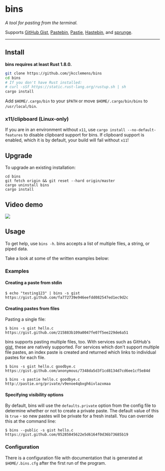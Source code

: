 # bins

*A tool for pasting from the terminal.*

 Supports [GitHub Gist](https://gist.github.com/), [Pastebin](http://pastebin.com/), [Pastie](http://pastie.org),
 [Hastebin](http://hastebin.com/), and [sprunge](http://sprunge.us/).

---

## Install

**bins requires at least Rust 1.8.0.**

```sh
git clone https://github.com/jkcclemens/bins
cd bins
# If you don't have Rust installed:
# curl -sSf https://static.rust-lang.org/rustup.sh | sh
cargo install
```

Add `$HOME/.cargo/bin` to your `$PATH` or move `$HOME/.cargo/bin/bins` to `/usr/local/bin`.

### x11/clipboard (Linux-only)

If you are in an environment without `x11`, use `cargo install --no-default-features` to disable clipboard support for
bins. If clipboard support is enabled, which it is by default, your build will fail without `x11`!

## Upgrade

To upgrade an existing installation:

```
cd bins
git fetch origin && git reset --hard origin/master
cargo uninstall bins
cargo install
```

## Video demo

[![](https://asciinema.org/a/48288.png)](https://asciinema.org/a/48288)

## Usage

To get help, use `bins -h`. bins accepts a list of multiple files, a string, or piped data.

Take a look at some of the written examples below:

### Examples

#### Creating a paste from stdin

```shell
$ echo "testing123" | bins -s gist
https://gist.github.com/fa772739e946eefdd082547ed1ec9d2c
```

#### Creating pastes from files

Pasting a single file:

```
$ bins -s gist hello.c
https://gist.github.com/215883b109a0047fe07f5ee229de6a51
```

bins supports pasting multiple files, too. With services such as GitHub's [gist](https://gist.github.com), these are natively supported. For services which don't support multiple file pastes, an index paste is created and returned which links to individual pastes for each file.

```
$ bins -s gist hello.c goodbye.c 
https://gist.github.com/anonymous/7348da5d3f1cd8134d7cd6ee1cf5e84d
```

```
$ bins -s pastie hello.c goodbye.c
http://pastie.org/private/v9enoe4qbxgh6ivlazxmaa
```

#### Specifying visibility options

By default, bins will use the `defaults.private` option from the config file to determine whether or not to create a private paste. The default value of this is `true` - so new pastes will be private for a fresh install. You can override this at the command line:

```
$ bins --public -s gist hello.c 
https://gist.github.com/05285845622e5d6164f0d36b73685b19
```

### Configuration

There is a configuration file with documentation that is generated at `$HOME/.bins.cfg` after the first run of the
program.
